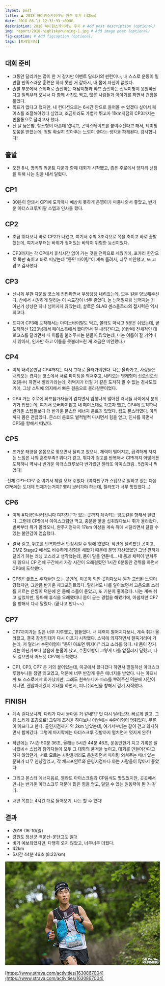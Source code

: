 ```yaml
---
layout: post
title: ⛰️ 2018 하이원스카이러닝 완주 후기 (42km)
date: 2018-06-11 12:31:33 +0900
description: 2018 하이원스카이러닝 후기 # Add post description (optional)
img: report/2018-high1skyrunning-1.jpg # Add image post (optional)
fig-caption: # Add figcaption (optional)
tags: [트레일러닝]
---
```

## 대회 준비
- 그동안 달리기는 많이 한 거 같지만 이벤트 달리기의 펀런이나, 내 스스로 운동이 될만큼 만족스러운 훈련은 하지 못한 거 같아서, 내 몸에 자신이 없었다. 
- 출발 부분에서 스위퍼로 출전하는 채남이형과 하프 출전하는 신덕이형이 응원하신다고 일찍부터 오셔서 다 함께 사진도 찍고, 많은 사람들과 이야기를 하면서 긴장을 풀었다. 
- 목표가 없다고 했지만, 내 컨디션으로는 6시간 안으로 들어올 수 있겠다 싶어서 페이스를 조절해야겠다 싶었고, 조금이라도 가볍게 뛰고자 11km지점의 CP3까지는 빈물통으로 달리고자 했다.
- 전 날 늦은밤, 찰스형이 아픈데 없냐고, 곤텍스테이프를 붙여주신다고 해서, 테이핑 도움을 받았는데, 정말 확실히 잡아주는 느낌이 좋다는 생각을 하게된다. 감사합니다!

## 출발 
- 오전 8시, 망키의 카운트 다운과 함께 대회가 시작됐고, 좁은 주로에서 앞자리 선점을 위해 나는 힘을 내서 달렸다. 

## CP1
- 30분이 안돼서 CP1에 도착하니 예상치 못하게 은찡이가 마중나와서 좋았고, 반가운 아더스크루/미팔 스텝과 인사를 했다. 

## CP2
- 조금 뛰다보니 바로 CP2가 나왔고, 여기서 수박 3조각으로 목을 축이고 바로 출발했는데, 여기서부터는 바위가 젖어있는 바닥이 위험한 능선이었다. 

- CP3까지는 각 CP에서 휴식시간 없이 가는 것을 전략으로 세웠기에, 포카리 한잔으로 목만 축이고 바로 떠났는데 "동민 파이팅"이 계속 들려서, 너무 미안했고, 또 고맙고 감사했다. 

## CP3
- 신나게 무한 다운힐 코스에 진입하면서 우당탕탕 내려갔는데, 모두 길을 양보해주신다. 산에서 시원하게 달리는 이 속도감이 너무 좋았다. 늘 넘어질까봐 넘어지는 거 아닌가 상상은 하나 넘어지지 않았는데, 살로몬 SLAB 센스울트라의 접지력은 역시 최고다. 

- 드디어 CP3에 도착해서는 아미노바이탈도 먹고, 콜라도 마시고 5분은 쉬었는데, 곧 도착하신 1223님께서 페이스북에서 봤다면서 잘 내려간다고, (이번에 전체적인 대회코스를 달리면서 내 이름을 불러주시는 분들이 많았는데, 나는 이름이 잘 기억나지 않아서, 인사만 하고 이름을 못불러드린 게 조금은 미안했다.) 

## CP4
- 이제 내려온만큼 CP4까지는 다시 그대로 올라가야한다. 나는 올라가고, 사람들은 내려오는 겹치는 코스에서 서로 파이팅을 외쳐주고, 내려오는 명래형이 십오십오십오(등수) 하면서 빨라가라는데, 허벅지가 터질 거 같은 도저히 뛸 수 없는 경사도였기에, 그냥 스틱에 의지해서 빠른 걸음으로 올라갈뿐이었다. 

- CP4 가는 주로에 하프참가자들이 겹치면서 엄청나게 많아진 러너들 사이에서 분위기가 업됐는데, 여기서 오버하지않고 내 페이스대로 가고자 했고, CP4에 도착하니 반가운 스텝들보다 더 반가운 몬스터 에너지 음료가 있었다. 컵도 몬스터였다. 아직까지 몸은 괜찮았다. 몬스터 음료도 벌컥벌컥 마시면서 힘을 얻고, 인사를 하면서 CP5를 향해서 떠났다. 

## CP5
- 뜨거운 태양을 온몸으로 맞으면서 달리고 있으니, 체력이 떨어지고, 급격하게 쳐지는 느낌은 나의 훈련부족!! 뛰다가 걷고, 뛰다가 걷고를 반복해서 CP5까지 어떻게든 도착하니 역시나 반가운 아더스크루보다 반가웠던 젤라또 아이스크림.. 5컵이나 먹었다! 

-전체 CP1~CP7 중 여기서 제일 오래 쉬었다. (여자친구가 스텝으로 일하고 있는 다음 CP6에는 도대체 언제가는거지? 빨리 보러가야 하는데, 젤라또가 너무 맛있었다...) 


## CP6
- 이제 #지금만나러갑니다 여자친구가 있는 곳까지 계속되는 임도길을 향해서 달렸다. 그런데 CP5에서 아이스크림만 먹고, 충분한 물을 섭취않다보니 쥐가 올라왔다. 벌써부터 쥐가 올라오니, 완주지점까지 17km 이상을 계속 쥐에 시달리면서 달릴 수 있는 불안감이 엄습했다. 

- 결국 걷고, 뛰고를 반복하면서 안정시킬 수 밖에 없었다. 작년에 달려봤던 곳이고, DMZ Stage2 에서도 비슷하게 경험을 해봤기 때문에 분명 자신있었던 그냥 편하게 달리기 하는 러닝 코스라고 생각했는데, 몸이 말을 안듣네... 내 몸과 체력이 받쳐주지 않으니 CP 전체 구간에서 가장 시간이 오래걸렸던 1시간 6분동안 걷뛰를 하면서 CP6에 도착했다. 

- CP6은 풀코스 주자들만 오는 곳인데, 이곳이 외딴 곳이다보니 뭔가 고립된 느낌이 강했지만, 그만큼 반가운 체크포인트였다. 멀리서도 나를 알아보면서 고음으로 소리를 지르는 은찡이 덕분에 온 몸에 소름이 돋았고, 또 기분이 좋아졌다. 나는 계속 쉬고 싶었지만, 동마때 휴식을 오래했더니 몸이 굳는 경험을 해봤기에, 아쉽지만 CP7을 향해서 다시 달렸다. (끝나고 만나~~) 


## CP7
- CP7까지가는 길은 너무 지루했고, 힘들었다. 내 체력이 떨어지다보니, 계속 쥐가 올라왔고, 결국 장경인대가 다시 아프기 시작했다. 스틱에 의지하면서 절뚝거리며 가는데, 저 멀리서 수환이형이 "동민 아프면 뛰지마" 라고 소리를 쳤다. 내 몸이 장거리는 아닌가보다 설움에 눈물이 났고, 수환이형이 그렇게 나를 앞질러서 달렸고, 나도 걸으면서 어느덧 CP7에 도착했다. 

- CP1, CP3, CP7 은 거의 붙어있는데, 이곳에서 왔다갔다 하면서 열일하신 아더스크루형누나들 정말 최고였고, 덕분에 너무 반갑게 좋은 에너지를 받았다. 나는 아프니까 또 스스로에게 화가났지만, 그래도 현숙누나가 파스를 뿌려주신 덕분에 시간이 지나면, 괜찮아지겠지 기대를 하면서, 피니쉬라인을 향해서 걷기 시작했다. 


## FINISH
- 계속 걷다보니까, 다리가 다시 돌아온 거 같네!?? 엇 다시 달려보자. 빠르게 말고, 그럼 느리게 조깅으로! 그렇게 조깅을 하다보니 이번에는 수환이형이 멈춰있다. 무릎이 아프다고 한다. 골인지점까지 약 2km 남았는데, 여기서부터는 같이 걷고 의지하면서 함께갔다. 그렇게 마지막에는 아더스크루 깃발까지 펼치면서 멋지게 완주! 

- 작년에는 7시간 50분 36초, 올해는 5시간 44분 46초, 운동안한거 치고 기록은 잘 나왔네ㅎ 스텝과 참가자들이 모두 그 대회의 품격을 높이고, 대회를 만들어간다고 하지 않았던가, 서로 모르는 사람들끼리도 응원하면서 파이팅 외쳐주는 매너 있는 문화가 너무 인상깊었고, 각 체크포인트와 운영지점마다 아는 사람들이 많아서 좋았다. 

- 그리고 몬스터 에너지음료, 젤라또 아이스크림과 CP음식도 맛있었지만, 곳곳에서 만나는 반가운 아더스크루 덕분에 많은 힘을 얻고, 달릴 수 있는 원동력이 된 거 같다. 

- 내년 목표는 4시간 대로 들어오기. 나는 할 수 있다! 


## 결과 
- 2018-06-10(일) 
- 강원도 정선군 백운산-운탄고도 일대 
- 비가 예보되었지만, 다행히 오지 않았고, 너무너무 더웠다. 
- 42km 
- 5시간 44분 46초 (8:22/km) 

![2018-high1skyrunning-1.jpg](/img/in-post/2018-high1skyrunning-1.jpg)

[https://www.strava.com/activities/1630867004](https://www.strava.com/activities/1630867004)